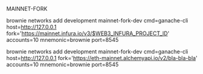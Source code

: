 MAINNET-FORK 

brownie networks add development mainnet-fork-dev cmd=ganache-cli host=http://127.0.0.1 fork='https://mainnet.infura.io/v3/$WEB3_INFURA_PROJECT_ID' accounts=10 mnemonic=brownie port=8545


brownie networks add development mainnet-fork-dev cmd=ganache-cli host=http://127.0.0.1 fork='https://eth-mainnet.alchemyapi.io/v2/bla-bla-bla' accounts=10 mnemonic=brownie port=8545
